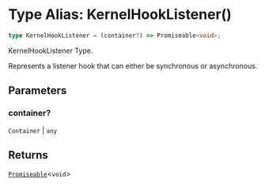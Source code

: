 # Type Alias: KernelHookListener()

```ts
type KernelHookListener = (container?) => Promiseable<void>;
```

KernelHookListener Type.

Represents a listener hook that can either be synchronous or asynchronous.

## Parameters

### container?

`Container` | `any`

## Returns

[`Promiseable`](Promiseable.md)\<`void`\>
